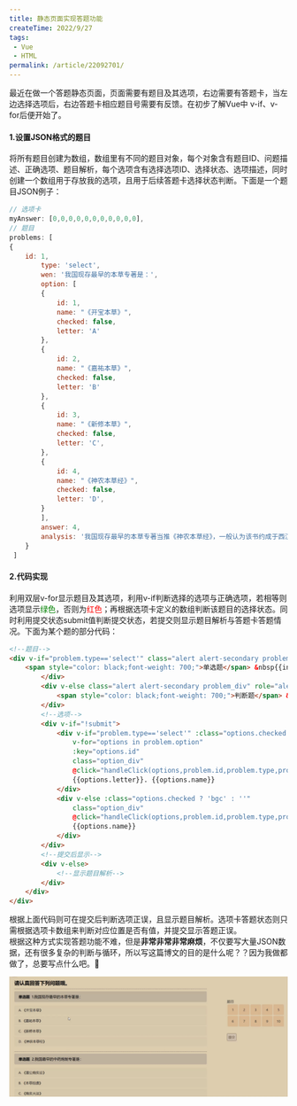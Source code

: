 ```yaml
---
title: 静态页面实现答题功能
createTime: 2022/9/27
tags:
 - Vue
 - HTML
permalink: /article/22092701/
---
```


最近在做一个答题静态页面，页面需要有题目及其选项，右边需要有答题卡，当左边选择选项后，右边答题卡相应题目号需要有反馈。在初步了解Vue中
<span class="markdown-text-background-color">v-if</span>、<span class="markdown-text-background-color">v-for</span>后便开始了。
<!-- more -->
#### 1.设置JSON格式的题目
将所有题目创建为数组，数组里有不同的题目对象，每个对象含有题目ID、问题描述、正确选项、题目解析，每个选项含有选择选项ID、选择状态、选项描述，同时创建一个数组用于存放我的选项，且用于后续答题卡选择状态判断。下面是一个题目JSON例子：
```js
// 选项卡
myAnswer: [0,0,0,0,0,0,0,0,0,0,0],
// 题目
problems: [
{
    id: 1,
        type: 'select',
        wen: '我国现存最早的本草专著是：',
        option: [
        {
            id: 1,
            name: "《开宝本草》",
            checked: false,
            letter: 'A'
        },
        {
            id: 2,
            name: "《嘉祐本草》",
            checked: false,
            letter: 'B'
        },
        {
            id: 3,
            name: "《新修本草》",
            checked: false,
            letter: 'C',
        },
        {
            id: 4,
            name: "《神农本草经》",
            checked: false,
            letter: 'D',
        }
        ],
        answer: 4,
        analysis: '我国现存最早的本草专著当推《神农本草经》，一般认为该书约成于西汉末年至东汉初年，是汉以前药学知识和经验的第一次大总结，故答案应选D。'
    }
 ]
```
#### 2.代码实现
利用双层<span class="markdown-text-background-color">v-for</span>显示题目及其选项，利用<span class="markdown-text-background-color">v-if</span>判断选择的选项与正确选项，若相等则选项显示<span style="color:green;">绿色</span>，否则为<span style="color:red;">红色</span>；再根据选项卡定义的数组判断该题目的选择状态。同时利用提交状态<span class="markdown-text-background-color">submit</span>值判断提交状态，若提交则显示题目解析与答题卡答题情况。下面为某个题的部分代码：
```html
<!--题目-->
<div v-if="problem.type=='select'" class="alert alert-secondary problem_div" role="alert">
    <span style="color: black;font-weight: 700;">单选题</span> &nbsp{{index + 1}}.{{problem.wen}}
        </div>
        <div v-else class="alert alert-secondary problem_div" role="alert">
            <span style="color: black;font-weight: 700;">判断题</span> &nbsp{{index + 1}}.{{problem.wen}}
        </div>
        <!--选项-->
        <div v-if="!submit">
            <div v-if="problem.type=='select'" :class="options.checked ? 'bgc' : ''"
                v-for="options in problem.option"
                :key="options.id"
                class="option_div"
                @click="handleClick(options,problem.id,problem.type,problem.option)">
                {{options.letter}}. {{options.name}}
            </div>
            <div v-else :class="options.checked ? 'bgc' : ''"
                class="option_div"
                @click="handleClick(options,problem.id,problem.type,problem.option)">
                {{options.name}}
            </div>
        </div>
        <!--提交后显示-->
        <div v-else>
            <!--显示题目解析-->
        </div>
    </div>
</div>
```
根据上面代码则可在提交后判断选项正误，且显示题目解析。选项卡答题状态则只需根据选项卡数组来判断对应位置是否有值，并提交显示答题正误。  
根据这种方式实现答题功能不难，但是**非常非常非常麻烦**，不仅要写大量JSON数据，还有很多复杂的判断与循环，所以写这篇博文的目的是什么呢？？因为我做都做了，总要写点什么吧。🤢

![img.png](../assets/22092701_01.gif)
